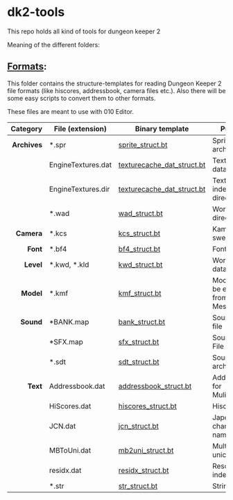 # dk2-tools
This repo holds all kind of tools for dungeon keeper 2

Meaning of the different folders:

## <a href="/Formats">Formats</a>:
This folder contains the structure-templates for reading Dungeon Keeper 2 file formats (like hiscores, addressbook, camera files etc.). Also there will be some easy scripts to convert them to other formats.

These files are meant to use with 010 Editor.

| Category     | File (extension)   | Binary template                                                                                                           | Purpose                                      |
|-------------:|--------------------|---------------------------------------------------------------------------------------------------------------------------|----------------------------------------------|
| **Archives** | \*.spr             | [sprite_struct.bt](https://github.com/ufdada/dk2-tools/blob/master/Formats/Archives/sprite_struct.bt)                     | Sprite archive                               |
|              | EngineTextures.dat | [texturecache_dat_struct.bt](https://github.com/ufdada/dk2-tools/blob/master/Formats/Archives/texturecache_dat_struct.bt) | Texturecache data archive                    |
|              | EngineTextures.dir | [texturecache_dat_struct.bt](https://github.com/ufdada/dk2-tools/blob/master/Formats/Archives/texturecache_dir_struct.bt) | Texturecache index directory                 |
|              | \*.wad             | [wad_struct.bt](https://github.com/ufdada/dk2-tools/blob/master/Formats/Archives/wad_struct.bt)                           | World asset directory                        |
| **Camera**   | \*.kcs             | [kcs_struct.bt](https://github.com/ufdada/dk2-tools/blob/master/Formats/Camera/kcs_struct.bt)                             | Kamera sweep file                            |
| **Font**     | \*.bf4             | [bf4_struct.bt](https://github.com/ufdada/dk2-tools/blob/master/Formats/Font/bf4_struct.bt)                               | Font file                                    |
| **Level**    | \*.kwd, \*.kld     | [kwd_struct.bt](https://github.com/ufdada/dk2-tools/blob/master/Formats/Level/kwd_struct.bt)                              | World / Level data file                      |
| **Model**    | \*.kmf             | [kmf_struct.bt](https://github.com/ufdada/dk2-tools/blob/master/Formats/Model/kmf_struct.bt)                              | Model file (to be extracted from Meshes.wad) |
| **Sound**    | \*BANK.map         | [bank_struct.bt](https://github.com/ufdada/dk2-tools/blob/master/Formats/Sound/bank_struct.bt)                            | Sound bank file                              |
|              | \*SFX.map          | [sfx_struct.bt](https://github.com/ufdada/dk2-tools/blob/master/Formats/Sound/sfx_struct.bt)                              | Sound SFX File                               |
|              | \*.sdt             | [sdt_struct.bt](https://github.com/ufdada/dk2-tools/blob/master/Formats/Sound/sdt_struct.bt)                              | Sound data archive                           |
| **Text**     | Addressbook.dat    | [addressbook_struct.bt](https://github.com/ufdada/dk2-tools/blob/master/Formats/Text/addressbook_struct.bt)               | Addressbook for Mulitplayer                  |
|              | HiScores.dat       | [hiscores_struct.bt](https://github.com/ufdada/dk2-tools/blob/master/Formats/Text/hiscores_struct.bt)                     | Hiscore file                                 |
|              | JCN.dat            | [jcn_struct.bt](https://github.com/ufdada/dk2-tools/blob/master/Formats/Text/jcn_struct.bt)                               | Japenese charakter names                     |
|              | MBToUni.dat        | [mb2uni_struct.bt](https://github.com/ufdada/dk2-tools/blob/master/Formats/Text/mb2uni_struct.bt)                         | Multibyte to unicode                         |
|              | residx.dat         | [residx_struct.bt](https://github.com/ufdada/dk2-tools/blob/master/Formats/Text/residx_struct.bt)                         | Resource index file                          |
|              | \*.str             | [str_struct.bt](https://github.com/ufdada/dk2-tools/blob/master/Formats/Text/str_struct.bt)                               | String file                                  |
